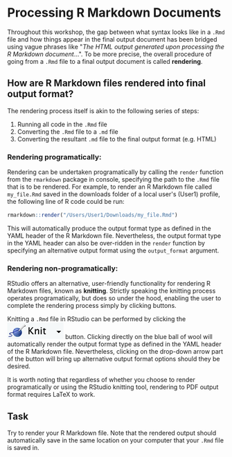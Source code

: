 # Processing R Markdown Documents

Throughout this workshop, the gap between what syntax looks like in a `.Rmd` file and how things appear in the final output document has been bridged using vague phrases like "*The HTML output generated upon processing the R Markdown document*...". To be more precise, the overall procedure of going from a `.Rmd` file to a final output document is called **rendering**.

## How are R Markdown files rendered into final output format?

The rendering process itself is akin to the following series of steps:

1. Running all code in the `.Rmd` file
2. Converting the `.Rmd` file to a `.md` file
3. Converting the resultant `.md` file to the final output format (e.g. HTML)

### Rendering programatically:

Rendering can be undertaken programatically by calling the `render` function from the `rmarkdown` package in console, specifying the path to the `.Rmd` file that is to be rendered. For example, to render an R Markdown file called `my_file.Rmd` saved in the downloads folder of a local user's (User1) profile, the following line of R code could be run:

```r
rmarkdown::render("/Users/User1/Downloads/my_file.Rmd")
```

This will automatically produce the output format type as defined in the YAML header of the R Markdown file. Nevertheless, the output format type in the YAML header can also be over-ridden in the `render` function by specifying an alternative output format using the `output_format` argument.

### Rendering non-programatically:

RStudio offers an alternative, user-friendly functionality for rendering R Markdown files, known as **knitting**. Strictly speaking the knitting process operates programatically, but does so under the hood, enabling the user to complete the rendering process simply by clicking buttons.

Knitting a `.Rmd` file in RStudio can be performed by clicking the ![A small icon of a blue ball of yarn with a knitting needle sticking out of it, next to the word "Knit" in black text, with a small black downward-pointing triangle to its right, indicating a dropdown menu.](./Embedded_Display_Items/knit_button.png) button. Clicking directly on the blue ball of wool will automatically render the output format type as defined in the YAML header of the R Markdown file. Nevertheless, clicking on the drop-down arrow part of the button will bring up alternative output format options should they be desired. 



It is worth noting that regardless of whether you choose to render programatically or using the RStudio knitting tool, rendering to PDF output format requires LaTeX to work.

## Task

Try to render your R Markdown file. Note that the rendered output should automatically save in the same location on your computer that your `.Rmd` file is saved in.


